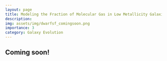 ```yaml
---
layout: page
title: Modeling the Fraction of Molecular Gas in Low Metallicity Galaxies
description: 
img: assets/img/dwarfsf_comingsoon.png
importance: 3
category: Galaxy Evolution
---
```


## Coming soon!